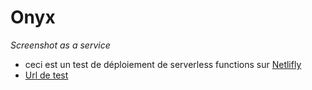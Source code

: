 # Onyx

_Screenshot as a service_
* ceci est un test de déploiement de serverless functions sur [Netlifly](https://www.netlify.com/)
* [Url de test](https://onyx-test.netlify.app/.netlify/functions/screenshot) 
